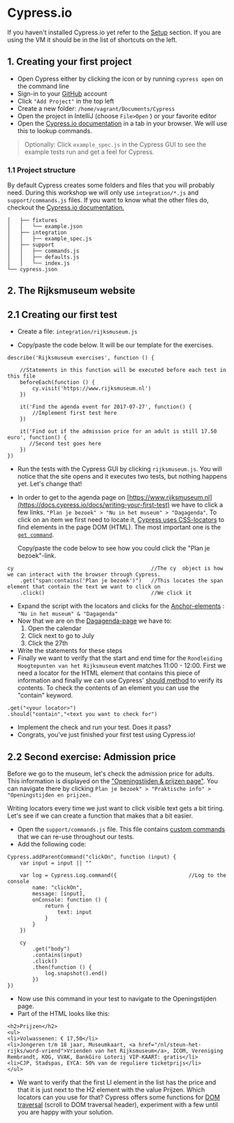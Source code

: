 # Cypress.io

If you haven't installed Cypress.io yet refer to the [Setup](/setup.md) section. If you are using the VM it should be in the list of shortcuts on the left.

## 1. Creating your first project

* Open Cypress either by clicking the icon or by running `cypress open` on the command line
* Sign-in to your [GitHub](https://github.com/join) account
* Click `"Add Project"` in the top left
* Create a new folder: `/home/vagrant/Documents/Cypress`
* Open the project in IntelliJ \(choose `File>Open` \) or your favorite editor
* Open the [Cypress.io documentation](https://docs.cypress.io/) in a tab in your browser. We will use this to lookup commands.

> Optionally: Click `example_spec.js`  in the Cypress GUI to see the example tests run and get a feel for Cypress.

### 1.1 Project structure

By default Cypress creates some folders and files that you will probably need. During this workshop we will only use `integration/*.js` and `support/commands.js` files. If you want to know what the other files do, checkout the [Cypress.io documentation.](https://docs.cypress.io/docs/writing-your-first-test)

```
│   ├── fixtures
│   │   └── example.json
│   ├── integration
│   │   ├── example_spec.js
│   ├── support
│   │   ├── commands.js
│   │   ├── defaults.js
│   │   └── index.js
└── cypress.json
```

## 2. The Rijksmuseum website

## 2.1 Creating our first test

* Create a file: `integration/rijksmuseum.js`

* Copy/paste the code below. It will be our template for the exercises.

```
describe('Rijksmuseum exercises', function () {

    //Statements in this function will be executed before each test in this file
    beforeEach(function () {                      
        cy.visit('https://www.rijksmuseum.nl')
    })

    it('Find the agenda event for 2017-07-27', function() {
        //Implement first test here
    })

    it('Find out if the admission price for an adult is still 17.50 euro', function() {
       //Second test goes here
    })
})
```

* Run the tests with the Cypress GUI by clicking `rijksmuseum.js`. You will notice that the site opens and it executes two tests, but nothing happens yet. Let's change that!
* In order to get to the agenda page on [https://www.rijksmuseum.nl](https://docs.cypress.io/docs/writing-your-first-test) we have to click a few links. `"Plan je bezoek" > "Nu in het museum" > "Dagagenda"`. To click on an item we first need to locate it, [Cypress uses CSS-locators](https://docs.cypress.io/docs/finding-elements) to find elements in the page DOM \(HTML\). The most important one is the [`get command`](https://docs.cypress.io/v1.0/docs/get).

  Copy/paste the code below to see how you could click the "Plan je bezoek"-link.

```
cy                                            //The cy  object is how we can interact with the browser through Cypress.
    .get("span:contains('Plan je bezoek')")   //This locates the span element that contain the text we want to click on
    .click()                                  //We click it
```

* Expand the script with the locators and clicks for the [Anchor-elements](https://www.w3.org/MarkUp/1995-archive/Elements/A.html) : `"Nu in het museum" & "Dagagenda"`
* Now that we are on the [Dagagenda-page](https://www.rijksmuseum.nl/nl/agenda/) we have to:
  1. Open the calendar
  2. Click next to go to July
  3. Click the 27th
* Write the statements for these steps
* Finally we want to verify that the start and end time for the `Rondleiding Hoogtepunten van het Rijksmuseum`  event matches 11:00 - 12:00. First we need a locator for the HTML element that contains this piece of information and finally we can use Cypress' [should method](https://docs.cypress.io/v1.0/docs/should) to verify its contents. To check the contents of an element you can use the "contain" keyword.

```
.get("<your locator>")
.should("contain","<text you want to check for")
```

* Implement the check and run your test. Does it pass?
* Congrats, you've just finished your first test using Cypress.io!

## 2.2 Second exercise: Admission price

Before we go to the museum, let's check the admission price for adults. This information is displayed on the ["Openingstijden & prijzen page"](https://www.rijksmuseum.nl/nl/praktische-informatie/openingstijden-en-prijzen). You can navigate there by clicking `Plan je bezoek" > "Praktische info" > "Openingstijden en prijzen.`

Writing locators every time we just want to click visible text gets a bit tiring. Let's see if we can create a function that makes that a bit easier.

* Open the `support/commands.js` file. This file contains [custom commands](https://docs.cypress.io/v1.0/docs/commands) that we can re-use throughout our tests.
* Add the following code:

```
Cypress.addParentCommand("clickOn", function (input) {
    var input = input || ""

    var log = Cypress.Log.command({                       //Log to the console
        name: "clickOn",
        message: [input],
        onConsole: function () {
            return {
                text: input
            }
        }
    })

    cy
        .get("body")
        .contains(input)
        .click()
        .then(function () {
            log.snapshot().end()
        })
})
```

* Now use this command in your test to navigate to the Openingstijden page.
* Part of the HTML looks like this:

```
<h2>Prijzen</h2>
<ul>
<li>Volwassenen: € 17,50</li>
<li>Jongeren t/m 18 jaar, Museumkaart, <a href="/nl/steun-het-rijks/word-vriend">Vrienden van het Rijksmuseum</a>, ICOM, Vereniging Rembrandt, KOG, VVAK, BankGiro Loterij VIP-KAART: gratis</li>
<li>CJP, Stadspas, EYCA: 50% van de reguliere ticketprijs</li>
</ul>
```

* We want to verify that the first LI element in the list has the price and that it is just next to the H2 element with the value Prijzen. Which locators can you use for that? Cypress offers some functions for [DOM traversal](https://docs.cypress.io/v1.0/docs) \(scroll to DOM traversal header\), experiment with a few until you are happy with your solution.



